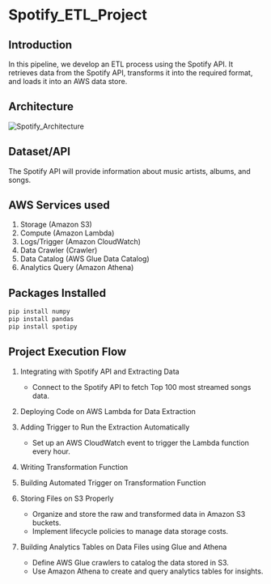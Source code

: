 # Spotify_ETL_Project


## Introduction
In this pipeline, we develop an ETL process using the Spotify API. It retrieves data from the Spotify API, transforms it into the required format, and loads it into an AWS data store.

## Architecture
![Spotify_Architecture](https://github.com/harigovind088/Spotify_ETL_Project/assets/80459421/7d222fcd-1a65-4c35-b8db-a0bd42be021c)

## Dataset/API
The Spotify API will provide information about music artists, albums, and songs.

## AWS Services used
1. Storage (Amazon S3)
2. Compute (Amazon Lambda)
3. Logs/Trigger (Amazon CloudWatch)
4. Data Crawler (Crawler)
5. Data Catalog (AWS Glue Data Catalog)
6. Analytics Query (Amazon Athena)

## Packages Installed
```sh
pip install numpy
pip install pandas
pip install spotipy
```

## Project Execution Flow
1. Integrating with Spotify API and Extracting Data
   - Connect to the Spotify API to fetch Top 100 most streamed songs data.

2. Deploying Code on AWS Lambda for Data Extraction

3. Adding Trigger to Run the Extraction Automatically
   - Set up an AWS CloudWatch event to trigger the Lambda function every hour.


4. Writing Transformation Function 


5. Building Automated Trigger on Transformation Function

6. Storing Files on S3 Properly
   - Organize and store the raw and transformed data in Amazon S3 buckets.
   - Implement lifecycle policies to manage data storage costs.

7. Building Analytics Tables on Data Files using Glue and Athena
   - Define AWS Glue crawlers to catalog the data stored in S3.
   - Use Amazon Athena to create and query analytics tables for insights.





 





